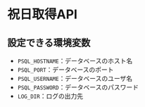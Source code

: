 # 祝日取得API

## 設定できる環境変数

- `PSQL_HOSTNAME`：データベースのホスト名
- `PSQL_PORT`：データベースのポート
- `PSQL_USERNAME`：データベースのユーザ名
- `PSQL_PASSWORD`：データベースのパスワード
- `LOG_DIR`：ログの出力先
